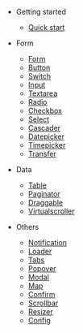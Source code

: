 - Getting started

  - [Quick start](README.md)

- Form

  - [Form](files/form/form.md)
  - [Button](files/form/button.md)
  - [Switch](files/form/switch.md)
  - [Input](files/form/input.md)
  - [Textarea](files/form/textarea.md)
  - [Radio](files/form/radio.md)
  - [Checkbox](files/form/checkbox.md)
  - [Select](files/form/select.md)
  - [Cascader](files/form/cascader.md)
  - [Datepicker](files/form/datepicker.md)
  - [Timepicker](files/form/timepicker.md)
  - [Transfer](files/form/transfer.md)

- Data
  - [Table](files/data/table.md)
  - [Paginator](files/data/paginator.md)
  - [Draggable](files/data/draggable.md)
  - [Virtualscroller](files/data/virtualscroller.md)

- Others
  - [Notification](others/notification.md)
  - [Loader](others/loader.md)
  - [Tabs](others/tabs.md)
  - [Popover](others/popover.md)
  - [Modal](others/modal.md)
  - [Map](data/map.md)
  - [Confirm](others/confirm.md)
  - [Scrollbar](others/scrollbar.md)
  - [Resizer](others/resizer.md)
  - [Config](others/config.md)
